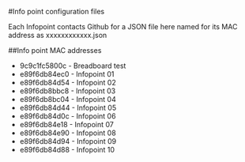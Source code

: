 #Info point configuration files

Each Infopoint contacts Github for a JSON file here named for its MAC address as xxxxxxxxxxxx.json

##Info point MAC addresses

* 9c9c1fc5800c - Breadboard test
* e89f6db84ec0 - Infopoint 01
* e89f6db84d54 - Infopoint 02
* e89f6db8bbc8 - Infopoint 03
* e89f6db8bc04 - Infopoint 04
* e89f6db84d44 - Infopoint 05
* e89f6db84d0c - Infopoint 06
* e89f6db84e18 - Infopoint 07
* e89f6db84e90 - Infopoint 08
* e89f6db84d94 - Infopoint 09
* e89f6db84d88 - Infopoint 10
